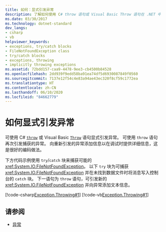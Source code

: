 ```yaml
---
title: 如何：显式引发异常
description: 了解如何使用 C# throw 语句或 Visual Basic Throw 语句在 .NET 中显式引发异常。
ms.date: 03/30/2017
ms.technology: dotnet-standard
dev_langs:
- csharp
- vb
helpviewer_keywords:
- exceptions, try/catch blocks
- FileNotFoundException class
- try/catch blocks
- exceptions, throwing
- implicitly throwing exceptions
ms.assetid: 72bdd157-caa9-4478-9ee3-cb4500b84528
ms.openlocfilehash: 2dd939f9edd58ba91ea74df5d6930087849f0560
ms.sourcegitcommit: 7137e12f54c4e83a94ae43ec320f8cf59c1772ea
ms.translationtype: HT
ms.contentlocale: zh-CN
ms.lasthandoff: 06/10/2020
ms.locfileid: "84662779"
---
```

# <a name="how-to-explicitly-throw-exceptions"></a>如何显式引发异常

可使用 C# [`throw`](../../csharp/language-reference/keywords/throw.md) 或 Visual Basic [`Throw`](../../visual-basic/language-reference/statements/throw-statement.md) 语句显式引发异常。 可使用 `throw` 语句再次引发捕获的异常。 向重新引发的异常添加信息以在调试时提供详细信息，这是很好的编码做法。

下方代码示例使用 `try`/`catch` 块来捕获可能的 <xref:System.IO.FileNotFoundException>。 以下 `try` 块为可捕获 <xref:System.IO.FileNotFoundException> 并在未找到数据文件时将消息写入控制台的 `catch` 块。 下一语句为 `throw` 语句，可引发新的 <xref:System.IO.FileNotFoundException> 并向异常添加文本信息。

[!code-csharp[Exception.Throwing#1](~/samples/snippets/csharp/VS_Snippets_CLR/Exception.Throwing/CS/throw.cs#1)]
[!code-vb[Exception.Throwing#1](~/samples/snippets/visualbasic/VS_Snippets_CLR/Exception.Throwing/VB/throw.vb#1)]  

## <a name="see-also"></a>请参阅

- [异常](index.md)
